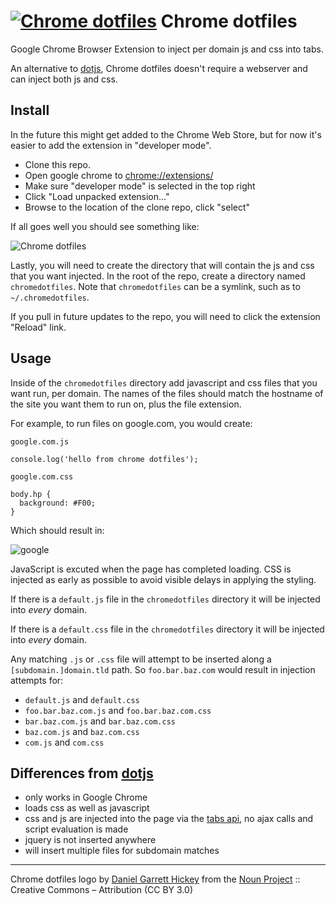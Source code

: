 # [![Chrome dotfiles](https://raw.githubusercontent.com/matthewhadley/chromedotfiles/master/icon-64.png)](https://github.com/matthewhadley/chromedotfiles) Chrome dotfiles

Google Chrome Browser Extension to inject per domain js and css into tabs.

An alternative to [dotjs](https://github.com/defunkt/dotjs), Chrome dotfiles doesn't
require a webserver and can inject both js and css.

## Install

In the future this might get added to the Chrome Web Store, but for now it's easier to
add the extension in "developer mode".

- Clone this repo.
- Open google chrome to [chrome://extensions/](chrome://extensions/)
- Make sure "developer mode" is selected in the top right
- Click "Load unpacked extension..."
- Browse to the location of the clone repo, click "select"

If all goes well you should see something like:

![Chrome dotfiles](https://raw.githubusercontent.com/matthewhadley/chromedotfiles/master/assets/extensions.png)

Lastly, you will need to create the directory that will contain the js and css that
you want injected. In the root of the repo, create a directory named `chromedotfiles`.
Note that `chromedotfiles` can be a symlink, such as to `~/.chromedotfiles`.

If you pull in future updates to the repo, you will need to click the extension "Reload" link.

## Usage

Inside of the `chromedotfiles` directory add javascript and css files that you want run, per domain.
The names of the files should match the hostname of the site you want them to run on, plus
the file extension.

For example, to run files on google.com, you would create:

`google.com.js`
```
console.log('hello from chrome dotfiles');
```

`google.com.css`
```
body.hp {
  background: #F00;
}
```

Which should result in:

![google](https://raw.githubusercontent.com/matthewhadley/chromedotfiles/master/assets/example.png)

JavaScript is excuted when the page has completed loading. CSS is injected as early as possible to
avoid visible delays in applying the styling.

If there is a `default.js` file in the `chromedotfiles` directory it will be injected into *every*
domain.

If there is a `default.css` file in the `chromedotfiles` directory it will be injected into *every*
domain.

Any matching `.js` or `.css` file will attempt to be inserted along a `[subdomain.]domain.tld` path.
So `foo.bar.baz.com` would result in injection attempts for:
- `default.js` and `default.css`
- `foo.bar.baz.com.js` and `foo.bar.baz.com.css`
- `bar.baz.com.js` and `bar.baz.com.css`
- `baz.com.js` and `baz.com.css`
- `com.js` and `com.css`

## Differences from [dotjs](https://github.com/defunkt/dotjs)

- only works in Google Chrome
- loads css as well as javascript
- css and js are injected into the page via the [tabs api](https://developer.chrome.com/extensions/tabs), no ajax calls and script evaluation is made
- jquery is not inserted anywhere
- will insert multiple files for subdomain matches


---

Chrome dotfiles logo by [Daniel Garrett Hickey](http://thenounproject.com/daniel.g.hickey) from the [Noun Project](http://thenounproject.com/) :: Creative Commons – Attribution (CC BY 3.0)
